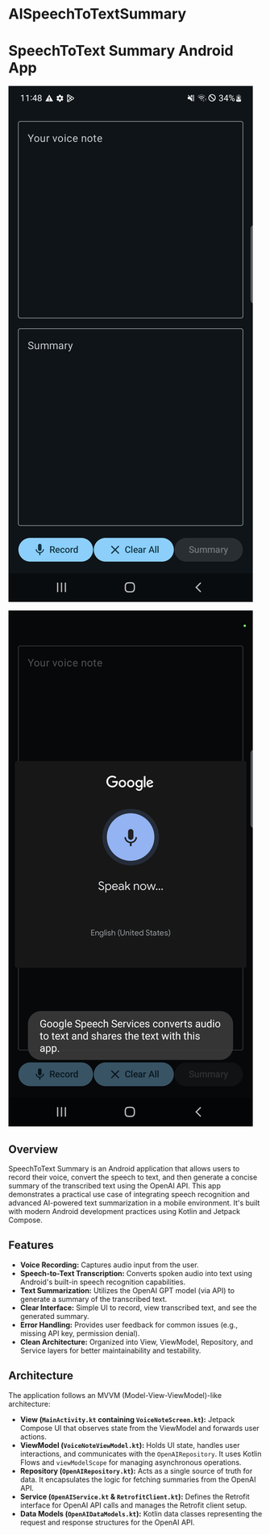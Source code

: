 # AISpeechToTextSummary
# SpeechToText Summary Android App
![App Screenshot](Screenshot_20250728_234807.png)

![App Screenshot](Screenshot_20250728_234825.png)

## Overview

SpeechToText Summary is an Android application that allows users to record their voice, convert the speech to text, and then generate a concise summary of the transcribed text using the OpenAI API. This app demonstrates a practical use case of integrating speech recognition and advanced AI-powered text summarization in a mobile environment. It's built with modern Android development practices using Kotlin and Jetpack Compose.

## Features

*   **Voice Recording:** Captures audio input from the user.
*   **Speech-to-Text Transcription:** Converts spoken audio into text using Android's built-in speech recognition capabilities.
*   **Text Summarization:** Utilizes the OpenAI GPT model (via API) to generate a summary of the transcribed text.
*   **Clear Interface:** Simple UI to record, view transcribed text, and see the generated summary.
*   **Error Handling:** Provides user feedback for common issues (e.g., missing API key, permission denial).
*   **Clean Architecture:** Organized into View, ViewModel, Repository, and Service layers for better maintainability and testability.

## Architecture

The application follows an MVVM (Model-View-ViewModel)-like architecture:

*   **View (`MainActivity.kt` containing `VoiceNoteScreen.kt`):** Jetpack Compose UI that observes state from the ViewModel and forwards user actions.
*   **ViewModel (`VoiceNoteViewModel.kt`):** Holds UI state, handles user interactions, and communicates with the `OpenAIRepository`. It uses Kotlin Flows and `viewModelScope` for managing asynchronous operations.
*   **Repository (`OpenAIRepository.kt`):** Acts as a single source of truth for data. It encapsulates the logic for fetching summaries from the OpenAI API.
*   **Service (`OpenAIService.kt` & `RetrofitClient.kt`):** Defines the Retrofit interface for OpenAI API calls and manages the Retrofit client setup.
*   **Data Models (`OpenAIDataModels.kt`):** Kotlin data classes representing the request and response structures for the OpenAI API.
